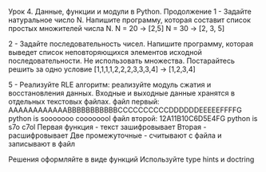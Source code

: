 Урок 4. Данные, функции и модули в Python. Продолжение
1 - Задайте натуральное число N. Напишите программу, которая составит список простых множителей числа N.
N = 20 -> [2,5]
N = 30 -> [2, 3, 5]

2 - Задайте последовательность чисел. Напишите программу, которая выведет список неповторяющихся элементов исходной последовательности. Не использовать множества.
Постарайтесь решить за одно условие
[1,1,1,1,2,2,2,3,3,3,4] -> [1,2,3,4]

5 - Реализуйте RLE алгоритм: реализуйте модуль сжатия и восстановления данных. Входные и выходные данные хранятся в отдельных текстовых файлах.
файл первый:
AAAAAAAAAAAABBBBBBBBBBBCCCCCCCCCCDDDDDDEEEEEFFFFG python is sooooooo coooooool
файл второй:
12A11B10C6D5E4FG python is s7o c7ol
Первая функция - текст зашифровывает
Вторая - расшифровывает
Две промежуточные - считывают с файла и записывают в файл

Решения оформляйте в виде функций
Используйте type hints и doctring
